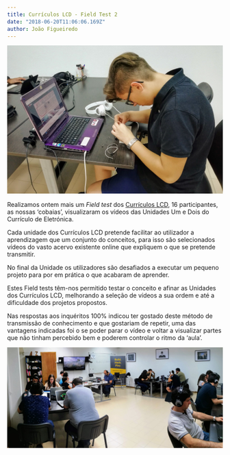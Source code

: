 ```yaml
---
title: Currículos LCD - Field Test 2
date: "2018-06-20T11:06:06.169Z"
author: João Figueiredo
---
```


<img src="dulce.jpg" /><br />

Realizamos ontem mais um *Field test* dos [Currículos LCD][c-lcd], 16 participantes, as nossas ‘cobaias’, visualizaram os vídeos das Unidades Um e Dois do Currículo de Eletrónica.

Cada unidade dos Currículos LCD pretende facilitar ao utilizador a aprendizagem que um conjunto do conceitos, para isso são selecionados vídeos do vasto acervo existente online que expliquem o que se pretende transmitir.  

No final da Unidade os utilizadores são desafiados a executar um pequeno projeto para por em prática o que acabaram de aprender.

Estes Field tests têm-nos permitido testar o conceito e afinar as Unidades dos Currículos LCD, melhorando a seleção de vídeos a sua ordem e até a dificuldade dos projetos propostos.

Nas respostas aos inquéritos 100% indicou ter gostado deste método de transmissão de conhecimento e que gostariam de repetir, uma das vantagens indicadas foi o se poder parar o vídeo e voltar a visualizar partes que não tinham percebido bem e poderem controlar o ritmo da ‘aula’.

<img src="room.jpg" /><br />

[c-lcd]:https://github.com/lcdporto/curriculos-lcd
